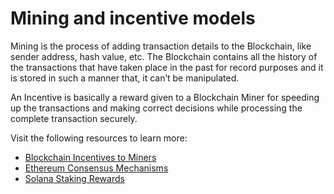 # Mining and incentive models

Mining is the process of adding transaction details to the Blockchain, like sender address, hash value, etc. The Blockchain contains all the history of the transactions that have taken place in the past for record purposes and it is stored in such a manner that, it can’t be manipulated.

An Incentive is basically a reward given to a Blockchain Miner for speeding up the transactions and making correct decisions while processing the complete transaction securely.

Visit the following resources to learn more:

- [Blockchain Incentives to Miners](https://www.geeksforgeeks.org/blockchain-incentives-to-miners/)
- [Ethereum Consensus Mechanisms](https://ethereum.org/en/developers/docs/consensus-mechanisms/)
- [Solana Staking Rewards](https://docs.solana.com/implemented-proposals/staking-rewards)
